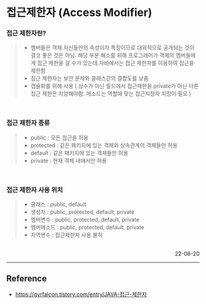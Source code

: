 # 접근제한자 (Access Modifier)

### 접근 제한자란?
>- 멤버들은 객체 자신들만의 속성이자 특징이므로 대외적으로 공개되는 것이 결코 좋은 것은 아님. 해당 부분 해소를 위해 프로그래머가 객체의 멤버들에게 접근 제한을 걸 수가 있는데 자바에서는 접근 제한자를 이용하여 접근을 제한함
>- 접근 제한자는 보안 문제와 클래스간의 결합도를 낮춤
>- 캡슐화를 위해 사용 ( 상수가 아닌 필드에서 접근제한을 private가 아닌 다른 접근 제한은 지양해야함. 메소드는 역할에 맞는 접근지정자 지정이 필요 )

<br>

### 접근 제한자 종류
>- public : 모든 접근을 허용
>- protected : 같은 패키지에 있는 객체와 상속관계의 객체들만 허용
>- default : 같은 패키지에 있는 객체들만 허용
>- private : 현재 객체 내에서만 허용

<br>

### 접근 제한자 사용 위치
>- 클래스 : public, default
>- 생성자 : public, protected, default, private
>- 멤버변수 : public, protected, default, private
>- 멤버메소드 : public, protected, default, private
>- 지역변수 : 접근제한자 사용 불허

<br>

<div style="text-align: right">22-06-20</div>

-------

## Reference
- https://gyrfalcon.tistory.com/entry/JAVA-접근-제한자
